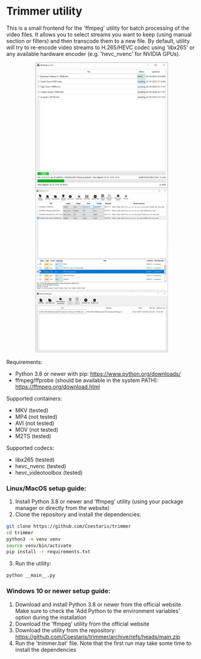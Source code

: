 # Trimmer utility

This is a small frontend for the 'ffmpeg' utility for batch processing of the video files.
It allows you to select streams you want to keep (using manual section or filters)
and then transcode them to a new file.
By default, utility will try to re-encode video streams to H.265/HEVC codec
using 'libx265' or any available hardware encoder (e.g. 'hevc_nvenc' for NVIDIA GPUs).

<p align="center">
  <img src=https://github.com/Coestaris/trimmer/blob/main/screenshots/1.jpg width="350">
  <img src=https://github.com/Coestaris/trimmer/blob/main/screenshots/2.jpg width="350">
  <img src=https://github.com/Coestaris/trimmer/blob/main/screenshots/3.jpg width="350">
</p>

Requirements:
- Python 3.8 or newer with pip: https://www.python.org/downloads/
- ffmpeg/ffprobe (should be available in the system PATH): https://ffmpeg.org/download.html

Supported containers:
- MKV (tested)
- MP4 (not tested)
- AVI (not tested)
- MOV (not tested)
- M2TS (tested)

Supported codecs:
- libx265 (tested)
- hevc_nvenc (tested)
- hevc_videotoolbox (tested)

### Linux/MacOS setup guide:

1. Install Python 3.8 or newer and 'ffmpeg' utility (using your package manager or directly from the website)
2. Clone the repository and install the dependencies:
```bash
git clone https://github.com/Coestaris/trimmer
cd trimmer
python3 -m venv venv
source venv/bin/activate
pip install -r requirements.txt
```
3. Run the utility:
```bash
python __main__.py
```
### Windows 10 or newer setup guide:

1. Download and install Python 3.8 or newer from the official website. Make sure to check the 'Add Python to the environment variables' option during the installation 
2. Download the 'ffmpeg' utility from the official website
3. Download the utility from the repository: https://github.com/Coestaris/trimmer/archive/refs/heads/main.zip
4. Run the 'trimmer.bat' file. Note that the first run may take some time to install the dependencies
